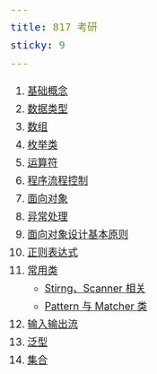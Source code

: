 ```yaml
---
title: 817 考研
sticky: 9
---
```

<!-- more -->
1. [基础概念](/code/java/Java%20基础/语法基础/1、基础概念.md)
2. [数据类型](/code/java/Java%20基础/语法基础/2、数据类型.md)
3. [数组](/code/java/Java%20基础/语法基础/5、数组.md)
4. [枚举类](/code/java/Java%20基础/语法基础/11、枚举类.md)
5. [运算符](/code/java/Java%20基础/语法基础/3、运算符.md)
6. [程序流程控制](/code/java/Java%20基础/语法基础/4、程序流程控制.md)
7. [面向对象](/code/java/Java%20基础/语法基础/6、面向对象.md)
8. [异常处理](/code/java/Java%20基础/语法基础/9、异常处理.md)
9. [面向对象设计基本原则](/code/基础知识/面向对象设计基本原则.md)
10. [正则表达式](/code/基础知识/正则表达式.md)
11. [常用类](/code/java/Java%20基础/常用类/)
    - [Stirng、Scanner 相关](/code/java/Java%20基础/常用类/String、Scanner相关类.md)
    - [Pattern 与 Matcher 类](/code/java/Java%20基础/常用类/Pattern%20与%20Matcher%20类.md)
12. [输入输出流](/code/java/Java%20基础/语法基础/15、IO流.md)
13. [泛型](/code/java/Java%20基础/语法基础/14、泛型.md)
14. [集合](/code/java/Java%20基础/语法基础/13、集合.md)



<style scoped>
*{font-size:18px;line-height:32px}
</style>
